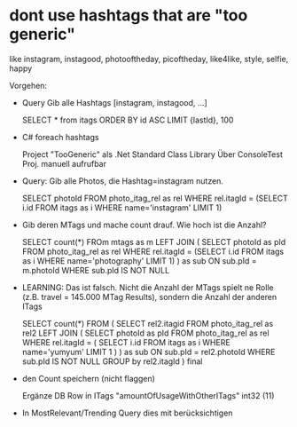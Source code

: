 # dont use hashtags that are "too generic"

like instagram, instagood, photooftheday, picoftheday, like4like, style, selfie, happy


Vorgehen:
- Query Gib alle Hashtags [instagram, instagood, ...]

	SELECT * from itags ORDER BY id ASC LIMIT {lastId}, 100 

- C# foreach hashtags

	Project "TooGeneric" als .Net Standard Class Library
	Über ConsoleTest Proj. manuell aufrufbar

- Query: Gib alle Photos, die Hashtag=instagram nutzen.

	SELECT photoId
	FROM photo_itag_rel as rel
	WHERE rel.itagId =
	(SELECT i.id FROM itags as i WHERE name='instagram' LIMIT 1)
	
- Gib deren MTags und mache count drauf. Wie hoch ist die Anzahl?

	SELECT count(*)
	FROm mtags as m
	LEFT JOIN 
	(
		SELECT photoId as pId
		FROM photo_itag_rel as rel
		WHERE rel.itagId =
		(SELECT i.id FROM itags as i WHERE name='photography' LIMIT 1)
	) as sub ON sub.pId = m.photoId
	WHERE sub.pId IS NOT NULL
	
- LEARNING: Das ist falsch. Nicht die Anzahl der MTags spielt ne Rolle (z.B. travel = 145.000 MTag Results), sondern die Anzahl der anderen ITags

	SELECT count(*)
	FROM
	(
		SELECT rel2.itagid 
		FROM photo_itag_rel as rel2
		LEFT JOIN 
		(
			SELECT photoId as pId
			FROM photo_itag_rel as rel
			WHERE rel.itagId =
			(
				SELECT i.id FROM itags as i WHERE name='yumyum' LIMIT 1
			)
		) as sub ON sub.pId = rel2.photoId
		WHERE sub.pId IS NOT NULL
		GROUP by rel2.itagId
	) final

- den Count speichern (nicht flaggen)

	Ergänze DB Row in ITags "amountOfUsageWithOtherITags" int32 (11)
	
- In MostRelevant/Trending Query dies mit berücksichtigen
